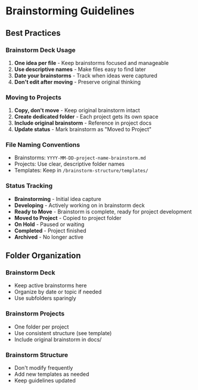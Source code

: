 # Brainstorming Guidelines

## Best Practices

### Brainstorm Deck Usage
1. **One idea per file** - Keep brainstorms focused and manageable
2. **Use descriptive names** - Make files easy to find later
3. **Date your brainstorms** - Track when ideas were captured
4. **Don't edit after moving** - Preserve original thinking

### Moving to Projects
1. **Copy, don't move** - Keep original brainstorm intact
2. **Create dedicated folder** - Each project gets its own space
3. **Include original brainstorm** - Reference in project docs
4. **Update status** - Mark brainstorm as "Moved to Project"

### File Naming Conventions
- Brainstorms: `YYYY-MM-DD-project-name-brainstorm.md`
- Projects: Use clear, descriptive folder names
- Templates: Keep in `/brainstorm-structure/templates/`

### Status Tracking
- **Brainstorming** - Initial idea capture
- **Developing** - Actively working on in brainstorm deck
- **Ready to Move** - Brainstorm is complete, ready for project development
- **Moved to Project** - Copied to project folder
- **On Hold** - Paused or waiting
- **Completed** - Project finished
- **Archived** - No longer active

## Folder Organization

### Brainstorm Deck
- Keep active brainstorms here
- Organize by date or topic if needed
- Use subfolders sparingly

### Brainstorm Projects
- One folder per project
- Use consistent structure (see template)
- Include original brainstorm in docs/

### Brainstorm Structure
- Don't modify frequently
- Add new templates as needed
- Keep guidelines updated
